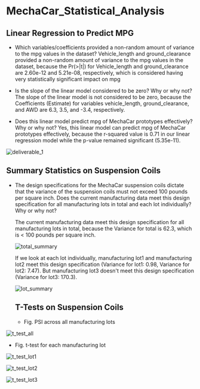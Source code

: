 # MechaCar_Statistical_Analysis
## Linear Regression to Predict MPG
- Which variables/coefficients provided a non-random amount of variance to the mpg values in the dataset?
  Vehicle_length and ground_clearance provided a non-random amount of variance to the mpg values in the dataset, because the Pr(>|t|) for Vehicle_length and ground_clearance are 2.60e-12 and 5.21e-08, respectively, which is considered having very statistically significant impact on mpg
  
- Is the slope of the linear model considered to be zero? Why or why not?
  The slope of the linear model is not considered to be zero, because the Coefficients (Estimate) for variables vehicle_length, ground_clearance, and AWD are 6.3, 3.5, and -3.4, respectively. 
  
- Does this linear model predict mpg of MechaCar prototypes effectively? Why or why not?
  Yes, this linear model can predict mpg of MechaCar prototypes effectively, because the r-squared value is  0.71 in our linear regression model while the p-value remained significant (5.35e-11).

![deliverable_1](https://user-images.githubusercontent.com/90361056/147861208-567c890d-c29f-46e0-84fa-a43985408170.JPG)

## Summary Statistics on Suspension Coils
- The design specifications for the MechaCar suspension coils dictate that the variance of the suspension coils must not exceed 100 pounds per square inch. Does the current manufacturing data meet this design specification for all manufacturing lots in total and each lot individually? Why or why not?

  The current manufacturing data meet this design specification for all manufacturing lots in total, because the Variance for total is 62.3, which is < 100 pounds per square inch. 
  
  ![total_summary](https://user-images.githubusercontent.com/90361056/147861939-84f0148e-b8cb-4406-b2d7-1ab7a761d213.JPG)
  
  If we look at each lot individually, manufacturing lot1 and manufacturing lot2 meet this design specification (Variance for lot1: 0.98, Variance for lot2: 7.47). But manufacturing lot3 doesn't meet this design specification (Variance for lot3: 170.3).
  
  ![lot_summary](https://user-images.githubusercontent.com/90361056/147862009-775993b9-9b38-4aa9-ba9d-757517ea3685.JPG)

  ## T-Tests on Suspension Coils
  
  - Fig. PSI across all manufacturing lots
  
![t_test_all](https://user-images.githubusercontent.com/90361056/147864841-da540d08-0e78-497b-aa53-53da495288da.JPG)

  - Fig. t-test for each manufacturing lot

![t_test_lot1](https://user-images.githubusercontent.com/90361056/147864809-a17715e7-39eb-488e-b2e4-ec925f7fc7a0.JPG)

![t_test_lot2](https://user-images.githubusercontent.com/90361056/147864815-2beb6601-1e12-4640-89ea-b9507b231f14.JPG)

![t_test_lot3](https://user-images.githubusercontent.com/90361056/147864822-f15bb3c3-20e9-4277-a34b-0ba18494e7bd.JPG)

